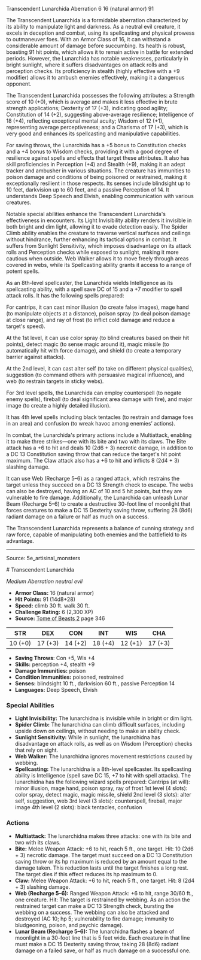 <MonsterName/>Transcendent Lunarchida</MonsterName>
<CreatureType/>Aberration</CreatureType>
<CR/>6</CR>
<AC/>16 (natural armor)</AC>
<HP/>91</HP>
<summary>The Transcendent Lunarchida is a formidable aberration characterized by its ability to manipulate light and darkness. As a neutral evil creature, it excels in deception and combat, using its spellcasting and physical prowess to outmaneuver foes. With an Armor Class of 16, it can withstand a considerable amount of damage before succumbing. Its health is robust, boasting 91 hit points, which allows it to remain active in battle for extended periods. However, the Lunarchida has notable weaknesses, particularly in bright sunlight, where it suffers disadvantages on attack rolls and perception checks. Its proficiency in stealth (highly effective with a +9 modifier) allows it to ambush enemies effectively, making it a dangerous opponent.</summary>

<detail>

The Transcendent Lunarchida possesses the following attributes: a Strength score of 10 (+0), which is average and makes it less effective in brute strength applications; Dexterity of 17 (+3), indicating good agility; Constitution of 14 (+2), suggesting above-average resilience; Intelligence of 18 (+4), reflecting exceptional mental acuity; Wisdom of 12 (+1), representing average perceptiveness; and a Charisma of 17 (+3), which is very good and enhances its spellcasting and manipulative capabilities.

For saving throws, the Lunarchida has a +5 bonus to Constitution checks and a +4 bonus to Wisdom checks, providing it with a good degree of resilience against spells and effects that target these attributes. It also has skill proficiencies in Perception (+4) and Stealth (+9), making it an adept tracker and ambusher in various situations. The creature has immunities to poison damage and conditions of being poisoned or restrained, making it exceptionally resilient in those respects. Its senses include blindsight up to 10 feet, darkvision up to 60 feet, and a passive Perception of 14. It understands Deep Speech and Elvish, enabling communication with various creatures.

Notable special abilities enhance the Transcendent Lunarchida's effectiveness in encounters. Its Light Invisibility ability renders it invisible in both bright and dim light, allowing it to evade detection easily. The Spider Climb ability enables the creature to traverse vertical surfaces and ceilings without hindrance, further enhancing its tactical options in combat. It suffers from Sunlight Sensitivity, which imposes disadvantage on its attack rolls and Perception checks while exposed to sunlight, making it more cautious when outside. Web Walker allows it to move freely through areas covered in webs, while its Spellcasting ability grants it access to a range of potent spells.

As an 8th-level spellcaster, the Lunarchida wields Intelligence as its spellcasting ability, with a spell save DC of 15 and a +7 modifier to spell attack rolls. It has the following spells prepared: 

For cantrips, it can cast minor illusion (to create false images), mage hand (to manipulate objects at a distance), poison spray (to deal poison damage at close range), and ray of frost (to inflict cold damage and reduce a target's speed).

At the 1st level, it can use color spray (to blind creatures based on their hit points), detect magic (to sense magic around it), magic missile (to automatically hit with force damage), and shield (to create a temporary barrier against attacks).

At the 2nd level, it can cast alter self (to take on different physical qualities), suggestion (to command others with persuasive magical influence), and web (to restrain targets in sticky webs).

For 3rd level spells, the Lunarchida can employ counterspell (to negate enemy spells), fireball (to deal significant area damage with fire), and major image (to create a highly detailed illusion).

It has 4th level spells including black tentacles (to restrain and damage foes in an area) and confusion (to wreak havoc among enemies’ actions).

In combat, the Lunarchida's primary actions include a Multiattack, enabling it to make three strikes—one with its bite and two with its claws. The Bite attack has a +6 to hit and deals 10 (2d6 + 3) necrotic damage, in addition to a DC 13 Constitution saving throw that can reduce the target's hit point maximum. The Claw attack also has a +6 to hit and inflicts 8 (2d4 + 3) slashing damage. 

It can use Web (Recharge 5–6) as a ranged attack, which restrains the target unless they succeed on a DC 13 Strength check to escape. The webs can also be destroyed, having an AC of 10 and 5 hit points, but they are vulnerable to fire damage. Additionally, the Lunarchida can unleash Lunar Beam (Recharge 5–6) to create a destructive 30-foot line of moonlight that forces creatures to make a DC 15 Dexterity saving throw, suffering 28 (8d6) radiant damage on a failure or half as much on a success.

The Transcendent Lunarchida represents a balance of cunning strategy and raw force, capable of manipulating both enemies and the battlefield to its advantage.</detail>



---

Source: 5e_artisinal_monsters

<statblock>
# Transcendent Lunarchida

*Medium* *Aberration* *neutral evil*

- **Armor Class:** 16 (natural armor)
- **Hit Points:** 91 (14d8+28)
- **Speed:** climb 30 ft. walk 30 ft.
- **Challenge Rating:** 6 (2,300 XP)
- **Source:** [Tome of Beasts 2](https://koboldpress.com/kpstore/product/tome-of-beasts-2-for-5th-edition) page 346

| STR | DEX | CON | INT | WIS | CHA |
| --- | --- | --- | --- | --- | --- |
| 10 (+0) | 17 (+3) | 14 (+2) | 18 (+4) | 12 (+1) | 17 (+3) |

- **Saving Throws**: Con +5, Wis +4
- **Skills:** perception +4, stealth +9
- **Damage Immunities:** poison
- **Condition Immunities:** poisoned, restrained
- **Senses:** blindsight 10 ft., darkvision 60 ft., passive Perception 14
- **Languages:** Deep Speech, Elvish

### Special Abilities

- **Light Invisibility:** The lunarchidna is invisible while in bright or dim light.
- **Spider Climb:** The lunarchidna can climb difficult surfaces, including upside down on ceilings, without needing to make an ability check.
- **Sunlight Sensitivity:** While in sunlight, the lunarchidna has disadvantage on attack rolls, as well as on Wisdom (Perception) checks that rely on sight.
- **Web Walker:** The lunarchidna ignores movement restrictions caused by webbing.
- **Spellcasting:** The lunarchidna is a 8th-level spellcaster. Its spellcasting ability is Intelligence (spell save DC 15, +7 to hit with spell attacks). The lunarchidna has the following wizard spells prepared:
Cantrips (at will): minor illusion, mage hand, poison spray, ray of frost
1st level (4 slots): color spray, detect magic, magic missile, shield
2nd level (3 slots): alter self, suggestion, web
3rd level (3 slots): counterspell, fireball, major image
4th level (2 slots): black tentacles, confusion

### Actions

- **Multiattack:** The lunarchidna makes three attacks: one with its bite and two with its claws.
- **Bite:** Melee Weapon Attack: +6 to hit, reach 5 ft., one target. Hit: 10 (2d6 + 3) necrotic damage. The target must succeed on a DC 13 Constitution saving throw or its hp maximum is reduced by an amount equal to the damage taken. This reduction lasts until the target finishes a long rest. The target dies if this effect reduces its hp maximum to 0.
- **Claw:** Melee Weapon Attack: +6 to hit, reach 5 ft., one target. Hit: 8 (2d4 + 3) slashing damage.
- **Web (Recharge 5–6):** Ranged Weapon Attack: +6 to hit, range 30/60 ft., one creature. Hit: The target is restrained by webbing. As an action the restrained target can make a DC 13 Strength check, bursting the webbing on a success. The webbing can also be attacked and destroyed (AC 10; hp 5; vulnerability to fire damage; immunity to bludgeoning, poison, and psychic damage).
- **Lunar Beam (Recharge 5–6):** The lunarchidna flashes a beam of moonlight in a 30-foot line that is 5 feet wide. Each creature in that line must make a DC 15 Dexterity saving throw, taking 28 (8d6) radiant damage on a failed save, or half as much damage on a successful one.


</statblock>


